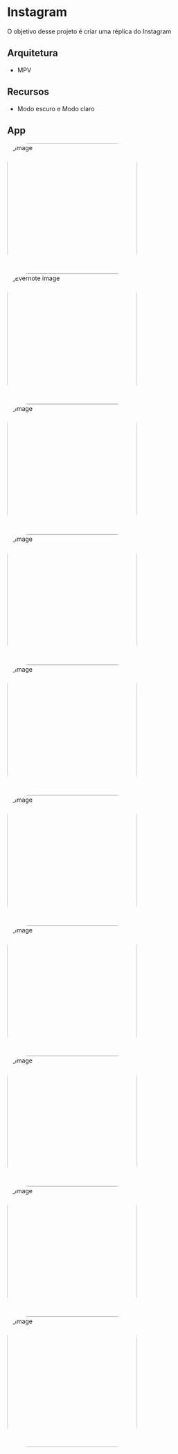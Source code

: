 # Instagram

O objetivo desse projeto é criar uma réplica do Instagram

## Arquitetura

- MPV

## Recursos
- Modo escuro e Modo claro

## App

<p>
    <img alt="image" style="border-radius:50px;" src="https://media.discordapp.net/attachments/1057743061695877150/1057836068344430612/Screenshot_2022-12-28_at_20.40.16.png?width=476&height=1005" width=300>
    <img alt="Evernote image" style="border-radius:50px;" src="https://media.discordapp.net/attachments/1057743061695877150/1057836680331145246/Screenshot_2022-12-28_at_20.40.28.png?width=474&height=1003" width=300>
    <img alt="image" style="border-radius:50px;" src="https://media.discordapp.net/attachments/1057743061695877150/1057836941481099314/Screenshot_2022-12-28_at_20.40.46.png?width=476&height=1004" width=300>
    <img alt="image" style="border-radius:50px;" src="https://media.discordapp.net/attachments/1057743061695877150/1057837058300858378/Screenshot_2022-12-28_at_20.40.56.png?width=477&height=1004" width=300>
    <img alt="image" style="border-radius:50px;" src="https://media.discordapp.net/attachments/1057743061695877150/1057837241428348958/Screenshot_2022-12-28_at_20.41.31.png?width=478&height=1004" width=300>
    <img alt="image" style="border-radius:50px;" src="https://media.discordapp.net/attachments/1057743061695877150/1057837447599374407/Screenshot_2022-12-28_at_20.41.55.png?width=478&height=1003" width=300>
    <img alt="image" style="border-radius:50px;" src="https://media.discordapp.net/attachments/1057743061695877150/1057837713379823646/Screenshot_2022-12-28_at_20.39.49.png?width=479&height=1004" width=300>
    <img alt="image" style="border-radius:50px;" src="https://media.discordapp.net/attachments/1057743061695877150/1057837844124680202/Screenshot_2022-12-28_at_20.39.39.png?width=476&height=1003" width=300>
    <img alt="image" style="border-radius:50px;" src="https://media.discordapp.net/attachments/1057743061695877150/1057837988568121465/Screenshot_2022-12-28_at_20.39.08.png?width=472&height=1005" width=300>
    <img alt="image" style="border-radius:50px;" src="https://media.discordapp.net/attachments/1057743061695877150/1057838108642652250/Screenshot_2022-12-28_at_20.38.11.png?width=482&height=1003" width=300>
</p>

